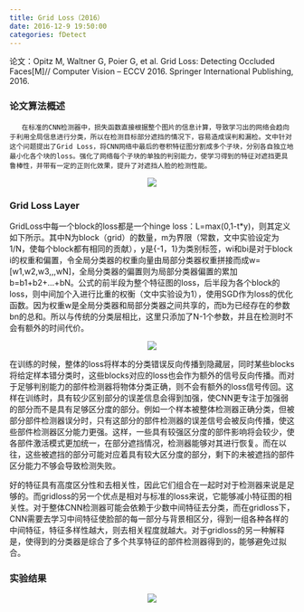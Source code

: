 ```yaml
---
title: Grid Loss（2016）
date: 2016-12-9 19:50:00
categories: fDetect
---
```


<script type="text/javascript" src="http://cdn.mathjax.org/mathjax/latest/MathJax.js?config=default"></script>

论文：Opitz M, Waltner G, Poier G, et al. Grid Loss: Detecting Occluded Faces[M]// Computer Vision – ECCV 2016. Springer International Publishing, 2016.

### 论文算法概述

       在标准的CNN检测器中，损失函数直接根据整个图片的信息计算，导致学习出的网络会趋向于利用全局信息进行分类，所以在检测目标部分遮挡的情况下，容易造成误判和漏检。文中针对这个问题提出了Grid Loss，将CNN网络中最后的卷积特征图分割成多个子块，分别各自独立地最小化各个块的loss。强化了网络每个子块的单独的判别能力，使学习得到的特征对遮挡更具鲁棒性，并带有一定的正则化效果，提升了对遮挡人脸的检测性能。


<center><img src="{{ site.baseurl }}/images/pdDetect/gridloss1.png"></center>


### Grid Loss Layer

   GridLoss中每一个block的loss都是一个hinge loss：L=max(0,1-t*y)，则其定义如下所示。其中N为block（grid）的数量，m为界限（常数，文中实验设定为1/N，使每个block都有相同的贡献），y是{-1，1}为类别标签，wi和bi是对于block i的权重和偏置，令全局分类器的权重向量由局部分类器权重拼接而成w=[w1,w2,w3,,,wN]，全局分类器的偏置则为局部分类器偏置的累加b=b1+b2+...+bN。公式的前半段为整个特征图的loss，后半段为各个block的loss，则中间加个入进行比重的权衡（文中实验设为1），使用SGD作为loss的优化函数。因为权重w是全局分类器和局部分类器之间共享的，而b为已经存在的参数bn的总和。所以与传统的分类层相比，这里只添加了N-1个参数，并且在检测时不会有额外的时间代价。
 
<center><img src="{{ site.baseurl }}/images/pdDetect/gridloss2.png"></center>

   在训练的时候，整体的loss将样本的分类错误反向传播到隐藏层，同时某些blocks将给定样本错分类时，这些blocks对应的loss也会作为额外的信号反向传播。而对于足够判别能力的部件检测器将物体分类正确，则不会有额外的loss信号传回。这样在训练时，具有较少区别部分的误差信息会得到加强，使CNN更专注于加强弱的部分而不是具有足够区分度的部分。例如一个样本被整体检测器正确分类，但被部分部件检测器误分时，只有这部分的部件检测器的误差信号会被反向传播，使这些部件检测器区分能力更强。这样，一些具有较强区分度的部件影响将会较少，使各部件激活模式更加统一，在部分遮挡情况，检测器能够对其进行恢复。而在以往，这些被遮挡的部分可能对应着具有较大区分度的部分，剩下的未被遮挡的部件区分能力不够会导致检测失败。

   好的特征具有高度区分性和去相关性，因此它们组合在一起时对于检测器来说是足够的。而gridloss的另一个优点是相对与标准的loss来说，它能够减小特征图的相关性。对于整体CNN检测器可能会依赖于少数中间特征去分类，而在gridloss下，CNN需要去学习中间特征使脸部的每一部分与背景相区分，得到一组各种各样的中间特征，特征多样性越大，则去相关程度就越大。对于gridloss的另一种解释是，使得到的分类器是综合了多个共享特征的部件检测器得到的，能够避免过拟合。

### 实验结果

<center><img src="{{ site.baseurl }}/images/pdDetect/gridloss3.png"></center>

